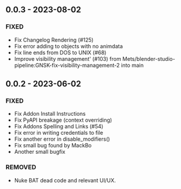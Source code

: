 ## 0.0.3 - 2023-08-02 
 
### FIXED 
- Fix Changelog Rendering (#125)
- Fix error adding to objects with no animdata
- Fix line ends from DOS to UNIX (#68)
- Improve visibility management' (#103) from Mets/blender-studio-pipeline:GNSK-fix-visibility-management-2 into main


## 0.0.2 - 2023-06-02 
 
### FIXED 
- Fix Addon Install Instructions
- Fix PyAPI breakage (context overriding)
- Fix Addons Spelling and Links (#54)
- Fix error in writing credentials to file
- Fix another error in disable_modifiers()
- Fix small bug found by MackBo
- Another small bugfix

### REMOVED
- Nuke BAT dead code and relevant UI/UX.